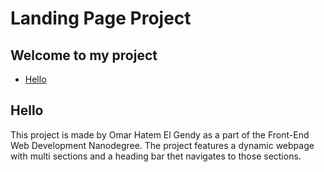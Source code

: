 # Landing Page Project

## Welcome to my project

* [Hello](#Hello)

## Hello

This project is made by Omar Hatem El Gendy as a part of the
Front-End Web Development Nanodegree. The project features a
dynamic webpage with multi sections and a heading bar thet navigates to those sections.